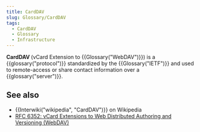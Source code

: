 ```yaml
---
title: CardDAV
slug: Glossary/CardDAV
tags:
  - CardDAV
  - Glossary
  - Infrastructure
---
```

<p><strong>CardDAV </strong>(vCard Extension to {{Glossary("WebDAV")}}) is a {{glossary("protocol")}} standardized by the {{Glossary("IETF")}} and used to remote-access or share contact information over a {{glossary("server")}}.</p>

<h2 id="see_also">See also</h2>

<ul>
 <li>{{Interwiki("wikipedia", "CardDAV")}} on Wikipedia</li>
 <li><a href="https://datatracker.ietf.org/doc/html/rfc6352">RFC 6352: vCard Extensions to Web Distributed Authoring and Versioning (WebDAV)</a></li>
</ul>
